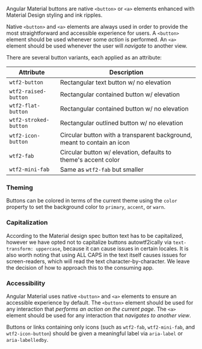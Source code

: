 Angular Material buttons are native `<button>` or `<a>` elements enhanced with Material Design
styling and ink ripples.

<!-- example(button-overview) -->

Native `<button>` and `<a>` elements are always used in order to provide the most straightforward
and accessible experience for users. A `<button>` element should be used whenever some _action_
is performed. An `<a>` element should be used whenever the user will _navigate_ to another view.


There are several button variants, each applied as an attribute:

| Attribute            | Description                                                              |
|----------------------|--------------------------------------------------------------------------|
| `wtf2-button`         | Rectangular text button w/ no elevation                                  |
| `wtf2-raised-button`  | Rectangular contained button w/ elevation                                |
| `wtf2-flat-button`    | Rectangular contained button w/ no elevation                             |
| `wtf2-stroked-button` | Rectangular outlined button w/ no elevation                              |
| `wtf2-icon-button`    | Circular button with a transparent background, meant to contain an icon  |
| `wtf2-fab`            | Circular button w/ elevation, defaults to theme's accent color           |
| `wtf2-mini-fab`       | Same as `wtf2-fab` but smaller                                            |


### Theming
Buttons can be colored in terms of the current theme using the `color` property to set the
background color to `primary`, `accent`, or `warn`.

### Capitalization
According to the Material design spec button text has to be capitalized, however we have opted not
to capitalize buttons autowtf2ically via `text-transform: uppercase`, because it can cause issues in
certain locales. It is also worth noting that using ALL CAPS in the text itself causes issues for
screen-readers, which will read the text character-by-character. We leave the decision of how to
approach this to the consuming app.

### Accessibility
Angular Material uses native `<button>` and `<a>` elements to ensure an accessible experience by
default. The `<button>` element should be used for any interaction that _performs an action on the
current page_. The `<a>` element should be used for any interaction that _navigates to another
view_.

Buttons or links containing only icons (such as `wtf2-fab`, `wtf2-mini-fab`, and `wtf2-icon-button`)
should be given a meaningful label via `aria-label` or `aria-labelledby`.
